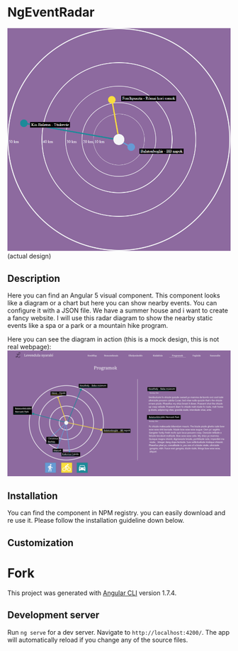 # NgEventRadar

![alt text](art/radar.png)
(actual design)

## Description

Here you can find an Angular 5 visual component. This component looks like a diagram or a chart but here you can show nearby events. You can configure it with a JSON file.
We have a summer house and i want to create a fancy website. I will use this radar diagram to show the nearby static events like a spa or a park or a mountain hike program.

Here you can see the diagram in action (this is a mock design, this is not real webpage):
![alt text](art/plan.png)

## Installation

You can find the component in NPM registry. you can easily download and re use it. Please follow the installation guideline down below.



## Customization

# Fork

This project was generated with [Angular CLI](https://github.com/angular/angular-cli) version 1.7.4.

## Development server

Run `ng serve` for a dev server. Navigate to `http://localhost:4200/`. The app will automatically reload if you change any of the source files.
